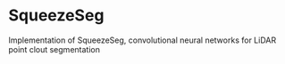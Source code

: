 # SqueezeSeg
Implementation of SqueezeSeg, convolutional neural networks for LiDAR point clout segmentation
